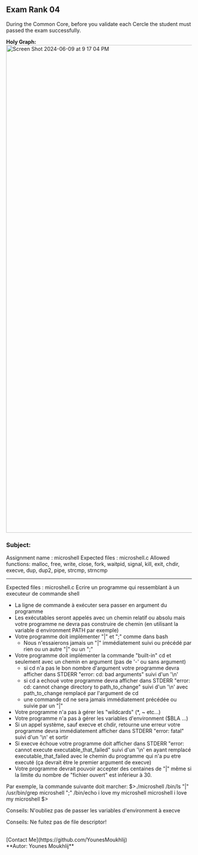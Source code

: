 ## Exam Rank 04

During the Common Core, before you validate each Cercle the student must passed the exam successfully.

**Holy Graph:**
<img width="1318" alt="Screen Shot 2024-06-09 at 9 17 04 PM" src="https://github.com/YounesMoukhlij/Exam_Rank_04_42/assets/123767564/a22d8237-95a7-439f-ab98-96fea7d87634">

### Subject:

Assignment name  : microshell
Expected files   : microshell.c
Allowed functions: malloc, free, write, close, fork, waitpid, signal, kill, exit, chdir, execve, dup, dup2, pipe, strcmp, strncmp

--------------------------------------------------------------------------------------

Expected files   : microshell.c
Ecrire un programme qui ressemblant à un executeur de commande shell
- La ligne de commande à exécuter sera passer en argument du programme
- Les exécutables seront appelés avec un chemin relatif ou absolu mais votre programme ne devra pas construire de chemin (en utilisant la variable d environment PATH par exemple)
- Votre programme doit implémenter "|" et ";" comme dans bash
	- Nous n'essaierons jamais un "|" immédiatement suivi ou précédé par rien ou un autre "|" ou un ";"
- Votre programme doit implémenter la commande "built-in" cd et seulement avec un chemin en argument (pas de '-' ou sans argument)
	- si cd n'a pas le bon nombre d'argument votre programme devra afficher dans STDERR "error: cd: bad arguments" suivi d'un '\n'
	- si cd a echoué votre programme devra afficher dans STDERR "error: cd: cannot change directory to path_to_change" suivi d'un '\n' avec path_to_change remplacé par l'argument de cd
	- une commande cd ne sera jamais immédiatement précédée ou suivie par un "|"
- Votre programme n'a pas à gérer les "wildcards" (*, ~ etc...)
- Votre programme n'a pas à gérer les variables d'environment ($BLA ...)
- Si un appel système, sauf execve et chdir, retourne une erreur votre programme devra immédiatement afficher dans STDERR "error: fatal" suivi d'un '\n' et sortir
- Si execve échoue votre programme doit afficher dans STDERR "error: cannot execute executable_that_failed" suivi d'un '\n' en ayant remplacé executable_that_failed avec le chemin du programme qui n'a pu etre executé (ça devrait être le premier argument de execve)
- Votre programme devrait pouvoir accepter des centaines de "|" même si la limite du nombre de "fichier ouvert" est inférieur à 30.

Par exemple, la commande suivante doit marcher:
$>./microshell /bin/ls "|" /usr/bin/grep microshell ";" /bin/echo i love my microshell
microshell
i love my microshell
$>

Conseils:
N'oubliez pas de passer les variables d'environment à execve

Conseils:
Ne fuitez pas de file descriptor!

<br>
[Contact Me](https://github.com/YounesMoukhlij)
<br>
**Autor: Younes Moukhlij**
